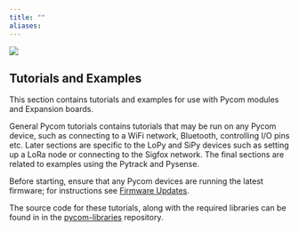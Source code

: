 ```yaml
---
title: ""
aliases:
---
```

![](/gitbook/assets/tutorialsicon%20%281%29.png)

## Tutorials and Examples

This section contains tutorials and examples for use with Pycom modules and Expansion boards.

General Pycom tutorials contains tutorials that may be run on any Pycom device, such as connecting to a WiFi network, Bluetooth, controlling I/O pins etc. Later sections are specific to the LoPy and SiPy devices such as setting up a LoRa node or connecting to the Sigfox network. The final sections are related to examples using the Pytrack and Pysense.

Before starting, ensure that any Pycom devices are running the latest firmware; for instructions see [Firmware Updates](/gettingstarted/installation/firmwaretool).

The source code for these tutorials, along with the required libraries can be found in in the [pycom-libraries](https://github.com/pycom/pycom-libraries) repository.

